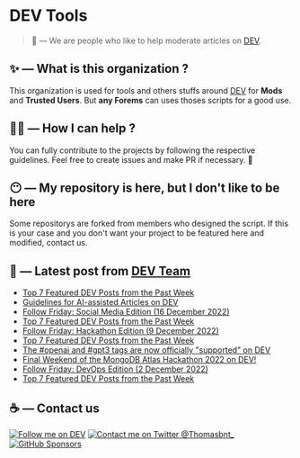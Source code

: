 # DEV Tools

> 🔧 — We are people who like to help moderate articles on [DEV](https://dev.to).

## ✨ — What is this organization ?

This organization is used for tools and others stuffs around [DEV](https://dev.to) for **Mods** and **Trusted Users**. But __any Forems__ can uses thoses scripts for a good use.


## 💪🏼 — How I can help ?

You can fully contribute to the projects by following the respective guidelines. Feel free to create issues and make PR if necessary. 🎉

## 😶 — My repository is here, but I don't like to be here

Some repositorys are forked from members who designed the script. If this is your case and you don't want your project to be featured here and modified, contact us.

## 📝 — Latest post from [DEV Team](https://dev.to/devteam)

<!-- BLOG-POST-LIST:START -->
- [Top 7 Featured DEV Posts from the Past Week](https://dev.to/devteam/top-7-featured-dev-posts-from-the-past-week-3mmg)
- [Guidelines for AI-assisted Articles on DEV](https://dev.to/devteam/guidelines-for-ai-assisted-articles-on-dev-17n6)
- [Follow Friday: Social Media Edition &lpar;16 December 2022&rpar;](https://dev.to/devteam/follow-friday-social-media-edition-16-december-2022-5aho)
- [Top 7 Featured DEV Posts from the Past Week](https://dev.to/devteam/top-7-featured-dev-posts-from-the-past-week-99g)
- [Follow Friday: Hackathon Edition &lpar;9 December 2022&rpar;](https://dev.to/devteam/follow-friday-hackathon-edition-9-december-2022-5d9g)
- [Top 7 Featured DEV Posts from the Past Week](https://dev.to/devteam/top-7-featured-dev-posts-from-the-past-week-30gi)
- [The #openai and #gpt3 tags are now officially &quot;supported&quot; on DEV](https://dev.to/devteam/the-openai-and-gpt3-tags-are-now-officially-supported-on-dev-1bd)
- [Final Weekend of the MongoDB Atlas Hackathon 2022 on DEV!](https://dev.to/devteam/final-weekend-of-the-mongodb-atlas-hackathon-2022-on-dev-1h8p)
- [Follow Friday: DevOps Edition &lpar;2 December 2022&rpar;](https://dev.to/devteam/follow-friday-devops-edition-2-december-2022-4g37)
- [Top 7 Featured DEV Posts from the Past Week](https://dev.to/devteam/top-7-featured-dev-posts-from-the-past-week-23oi)
<!-- BLOG-POST-LIST:END -->


## ☕ — Contact us

[![Follow me on DEV](https://img.shields.io/badge/dev.to-%2308090A.svg?&style=for-the-badge&logo=dev.to&logoColor=white&alt=devto)](https://dev.to/thomasbnt)
[![Contact me on Twitter @Thomasbnt_](https://img.shields.io/badge/Contact%20me%20on%20Twitter-%231DA1F2.svg?&style=for-the-badge&logo=twitter&logoColor=white&alt=twitter)](https://twitter.com/messages/1142357270-1142357270?text=Hello,%20I%20contact%20you%20from%20devtotools%20&recipient_id=1142357270) [![GitHub Sponsors](https://img.shields.io/badge/Sponsor%20me-%23EA54AE.svg?&style=for-the-badge&logo=github-sponsors&logoColor=white)](https://github.com/sponsors/thomasbnt)


